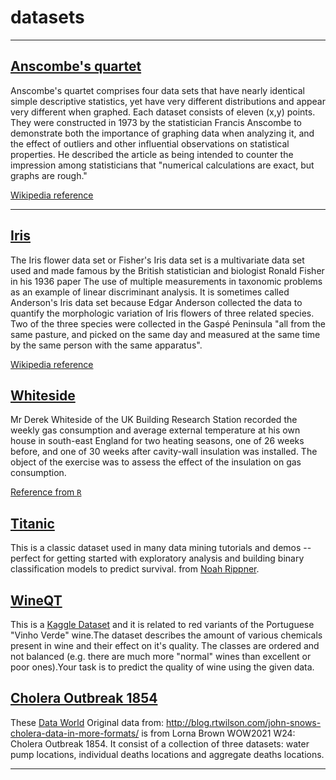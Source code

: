 # datasets

------------------------------

## [Anscombe's quartet](https://raw.githubusercontent.com/fammediavilla2/datasets/main/Anscombe_quartet_data.csv)

Anscombe's quartet comprises four data sets that have nearly identical simple descriptive statistics, yet have very different distributions and appear very different when graphed. Each dataset consists of eleven (x,y) points. They were constructed in 1973 by the statistician Francis Anscombe to demonstrate both the importance of graphing data when analyzing it, and the effect of outliers and other influential observations on statistical properties. He described the article as being intended to counter the impression among statisticians that "numerical calculations are exact, but graphs are rough."

[Wikipedia reference](https://en.wikipedia.org/wiki/Anscombe%27s_quartet)

------------------------------

## [Iris](https://raw.githubusercontent.com/fammediavilla2/datasets/main/Iris.csv)

The Iris flower data set or Fisher's Iris data set is a multivariate data set used and made famous by the British statistician and biologist Ronald Fisher in his 1936 paper The use of multiple measurements in taxonomic problems as an example of linear discriminant analysis. It is sometimes called Anderson's Iris data set because Edgar Anderson collected the data to quantify the morphologic variation of Iris flowers of three related species. Two of the three species were collected in the Gaspé Peninsula "all from the same pasture, and picked on the same day and measured at the same time by the same person with the same apparatus".

[Wikipedia reference](https://en.wikipedia.org/wiki/Iris_flower_data_set)

## [Whiteside](https://raw.githubusercontent.com/fammediavilla2/datasets/main/whiteside.csv)

Mr Derek Whiteside of the UK Building Research Station recorded the weekly gas consumption and average external temperature at his own house in south-east England for two heating seasons, one of 26 weeks before, and one of 30 weeks after cavity-wall insulation was installed. The object of the exercise was to assess the effect of the insulation on gas consumption.

[Reference from `R`](https://stat.ethz.ch/R-manual/R-devel/library/MASS/html/whiteside.html)


## [Titanic](https://github.com/fammediavilla2/datasets/blob/main/titanic.csv)

This is a classic dataset used in many data mining tutorials and demos -- perfect for getting started with exploratory analysis and building binary classification models to predict survival.
from [Noah Rippner](https://data.world/nrippner/titanic-disaster-dataset).

## [WineQT](https://raw.githubusercontent.com/fammediavilla2/datasets/refs/heads/main/WineQT.csv)

This is a [Kaggle Dataset](https://www.kaggle.com/datasets/yasserh/wine-quality-dataset?resource=download) and it is related to red variants of the Portuguese "Vinho Verde" wine.The dataset describes the amount of various chemicals present in wine and their effect on it's quality. The classes are ordered and not balanced (e.g. there are much more "normal" wines than excellent or poor ones).Your task is to predict the quality of wine using the given data.

## [Cholera Outbreak 1854](https://github.com/fammediavilla2/datasets/tree/main/cholera-outbreak-1854)
These [Data World](https://data.world/missdataviz/wow2021-w24-cholera-outbreak-1854) Original data from: http://blog.rtwilson.com/john-snows-cholera-data-in-more-formats/ is from Lorna Brown WOW2021 W24: Cholera Outbreak 1854. It consist of a collection of three datasets: water pump locations, individual deaths locations and aggregate deaths locations.

-----------------------------
